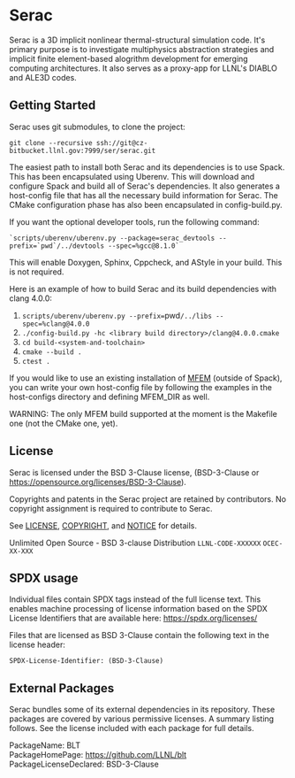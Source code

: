 Serac
====

Serac is a 3D implicit nonlinear thermal-structural simulation code. It's primary purpose is to investigate multiphysics abstraction strategies and implicit finite element-based alogrithm development for emerging computing architectures. It also serves as a proxy-app for LLNL's DIABLO and ALE3D codes.

Getting Started
------

Serac uses git submodules, to clone the project:

```
git clone --recursive ssh://git@cz-bitbucket.llnl.gov:7999/ser/serac.git
```

The easiest path to install both Serac and its dependencies is to use Spack. This has been encapsulated
using Uberenv. This will download and configure Spack and build all of Serac's dependencies. It also
generates a host-config file that has all the necessary build information for Serac. The CMake
configuration phase has also been encapsulated in config-build.py.

If you want the optional developer tools, run the following command:

```
`scripts/uberenv/uberenv.py --package=serac_devtools --prefix=`pwd`/../devtools --spec=%gcc@8.1.0`
```

This will enable Doxygen, Sphinx, Cppcheck, and AStyle in your build.  This is not required.

Here is an example of how to build Serac and its build dependencies with clang 4.0.0:

1. `scripts/uberenv/uberenv.py --prefix=`pwd`/../libs --spec=%clang@4.0.0`
2. `./config-build.py -hc <library build directory>/clang@4.0.0.cmake`
3. `cd build-<system-and-toolchain>`
4. `cmake --build .`
5. `ctest .`

If you would like to use an existing installation of [MFEM](https://github.com/mfem/mfem/)
(outside of Spack), you can write your own host-config file by following the examples in the
host-configs directory and defining MFEM_DIR as well.

WARNING: The only MFEM build supported at the moment is the Makefile one (not the CMake one, yet).

License
-------

Serac is licensed under the BSD 3-Clause license,
(BSD-3-Clause or https://opensource.org/licenses/BSD-3-Clause).

Copyrights and patents in the Serac project are retained by contributors.
No copyright assignment is required to contribute to Serac.

See [LICENSE](https://github.com/LLNL/serac/blob/master/LICENSE),
[COPYRIGHT](https://github.com/LLNL/serac/blob/master/COPYRIGHT), and
[NOTICE](https://github.com/LLNL/serac/blob/master/NOTICE) for details.

Unlimited Open Source - BSD 3-clause Distribution
`LLNL-CODE-XXXXXX`  `OCEC-XX-XXX`

SPDX usage
------------

Individual files contain SPDX tags instead of the full license text.
This enables machine processing of license information based on the SPDX
License Identifiers that are available here: https://spdx.org/licenses/

Files that are licensed as BSD 3-Clause contain the following
text in the license header:

    SPDX-License-Identifier: (BSD-3-Clause)

External Packages
-----------------

Serac bundles some of its external dependencies in its repository.  These
packages are covered by various permissive licenses.  A summary listing
follows.  See the license included with each package for full details.


[//]: # (Note: The spaces at the end of each line below add line breaks)

PackageName: BLT  
PackageHomePage: https://github.com/LLNL/blt  
PackageLicenseDeclared: BSD-3-Clause  
